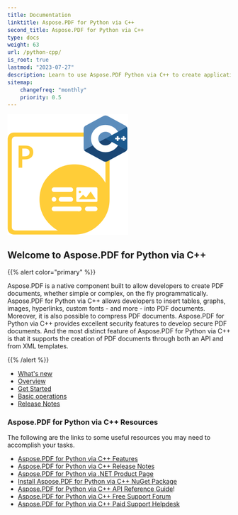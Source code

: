 ```yaml
---
title: Documentation
linktitle: Aspose.PDF for Python via C++
second_title: Aspose.PDF for Python via C++
type: docs
weight: 63
url: /python-cpp/
is_root: true
lastmod: "2023-07-27"
description: Learn to use Aspose.PDF Python via C++ to create applications for PDF document processing on any platform using Python. Browse tutorials, sample codes, and more.    
sitemap:
    changefreq: "monthly"
    priority: 0.5
---
```


![Aspose.PDF for Python via C++ logo image](aspose_pdf-for-python-cpp.png)

## Welcome to Aspose.PDF for Python via C++

{{% alert color="primary" %}}

Aspose.PDF is a native component built to allow developers to create PDF documents, whether simple or complex, on the fly programmatically. Aspose.PDF for Python via C++ allows developers to insert tables, graphs, images, hyperlinks, custom fonts - and more - into PDF documents. Moreover, it is also possible to compress PDF documents. Aspose.PDF for Python via C++ provides excellent security features to develop secure PDF documents. And the most distinct feature of Aspose.PDF for Python via C++ is that it supports the creation of PDF documents through both an API and from XML templates.

{{% /alert %}}

- [What's new](/pdf/python-cpp/whatsnew/)
- [Overview](/pdf/python-cpp/overview/)
- [Get Started](/pdf/python-cpp/get-started/)
- [Basic operations](/pdf/python-cpp/basic-operations/)
- [Release Notes](/pdf/python-cpp/release-notes/)

### Aspose.PDF for Python via C++ Resources

The following are the links to some useful resources you may need to accomplish your tasks.

- [Aspose.PDF for Python via C++ Features](/pdf/python-cpp/key-features/)
- [Aspose.PDF for Python via C++ Release Notes](/pdf/python-cpp/release-notes/)
- [Aspose.PDF for Python via .NET Product Page](https://products.aspose.com/pdf/python-cpp/)
- [Install Aspose.PDF for Python via C++ NuGet Package](https://www.nuget.org/packages/Aspose.PDF/)
- [Aspose.PDF for Python via C++ API Reference Guide](https://reference.aspose.com/pdf/net)!
- [Aspose.PDF for Python via C++ Free Support Forum](https://forum.aspose.com/c/pdf/10)
- [Aspose.PDF for Python via C++ Paid Support Helpdesk](https://helpdesk.aspose.com/)

